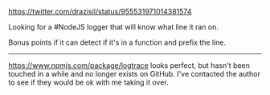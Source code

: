 https://twitter.com/drazisil/status/955531971014381574

Looking for a #NodeJS logger that will know what line it ran on. 

Bonus points if it can detect if it's in a function and prefix the line.

-------

https://www.npmjs.com/package/logtrace looks perfect, but hasn't been touched in a while and no longer exists on GitHub. 
I've contacted the author to see if they would be ok with me taking it over.

